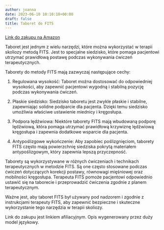 ```yaml
---
author: joanna
date: 2023-06-10 10:10:10+00:00
draft: false
title: Taboret do FITS
---
```


[Link do zakupu na Amazon](https://amzn.to/4a5lbZr)

Taboret jest jednym z wielu narzędzi, które można wykorzystać w terapii skoliozy metodą FITS. Jest to specjalne siedzisko, które pomaga pacjentowi utrzymać prawidłową postawę podczas wykonywania ćwiczeń terapeutycznych.

Taborety do metody FITS mają zazwyczaj następujące cechy:

1. Regulowana wysokość: Taboret można dostosować do odpowiedniej wysokości, aby zapewnić pacjentowi wygodną i stabilną pozycję podczas wykonywania ćwiczeń.

2. Płaskie siedzisko: Siedzisko taboretu jest zwykle płaskie i stabilne, zapewniając solidne podparcie dla pacjenta. Dzięki temu siedzisko umożliwia właściwe ustawienie miednicy i kręgosłupa.

3. Podpora lędźwiowa: Niektóre taborety FITS mają wbudowaną podporę lędźwiową, która pomaga utrzymać prawidłową krzywiznę lędźwiową kręgosłupa i zapewnia dodatkowe wsparcie dla pacjenta.

4. Antypoślizgowe wykończenie: Aby zapobiec poślizgnięciom, taborety FITS często mają powierzchnię siedziska pokrytą materiałem antypoślizgowym, który zapewnia lepszą przyczepność.

Taborety są wykorzystywane w różnych ćwiczeniach i technikach terapeutycznych w metodzie FITS. Są one często stosowane podczas ćwiczeń dotyczących korekcji postawy, równowagi mięśniowej oraz mobilności kręgosłupa. Terapeuta FITS pomoże pacjentowi odpowiednio ustawić się na taborecie i przeprowadzić ćwiczenia zgodnie z planem terapeutycznym.

Ważne jest, aby taboret FITS był używany pod nadzorem i zgodnie z instrukcjami terapeuty FITS, aby zapewnić bezpieczne i skuteczne wykorzystanie tego narzędzia w terapii skoliozy.
 
Link do zakupu jest linkiem afiliacyjnym. Opis wygenerowany przez duży model językowy.